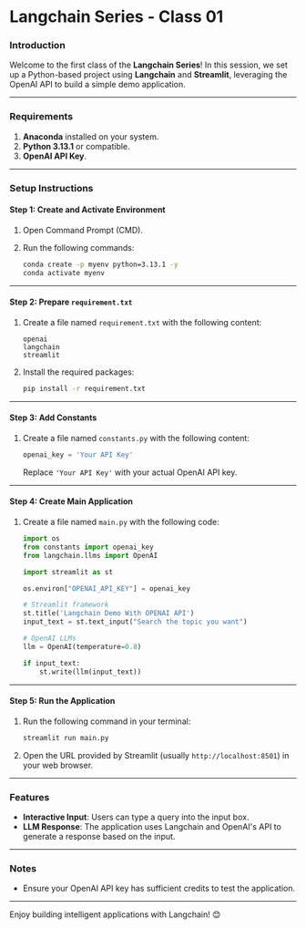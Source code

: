 # Langchain Series - Class 01

### Introduction
Welcome to the first class of the **Langchain Series**! In this session, we set up a Python-based project using **Langchain** and **Streamlit**, leveraging the OpenAI API to build a simple demo application.

---

### Requirements
1. **Anaconda** installed on your system.
2. **Python 3.13.1** or compatible.
3. **OpenAI API Key**.

---

### Setup Instructions

#### Step 1: Create and Activate Environment
1. Open Command Prompt (CMD).
2. Run the following commands:

   ```bash
   conda create -p myenv python=3.13.1 -y
   conda activate myenv
   ```

---

#### Step 2: Prepare `requirement.txt`
1. Create a file named `requirement.txt` with the following content:
   ```
   openai
   langchain
   streamlit
   ```
2. Install the required packages:
   ```bash
   pip install -r requirement.txt
   ```

---

#### Step 3: Add Constants
1. Create a file named `constants.py` with the following content:
   ```python
   openai_key = 'Your API Key'
   ```
   Replace `'Your API Key'` with your actual OpenAI API key.

---

#### Step 4: Create Main Application
1. Create a file named `main.py` with the following code:

   ```python
   import os
   from constants import openai_key
   from langchain.llms import OpenAI

   import streamlit as st

   os.environ["OPENAI_API_KEY"] = openai_key

   # Streamlit framework
   st.title('Langchain Demo With OPENAI API')
   input_text = st.text_input("Search the topic you want")

   # OpenAI LLMs
   llm = OpenAI(temperature=0.8)

   if input_text:
       st.write(llm(input_text))
   ```

---

#### Step 5: Run the Application
1. Run the following command in your terminal:
   ```bash
   streamlit run main.py
   ```
2. Open the URL provided by Streamlit (usually `http://localhost:8501`) in your web browser.

---

### Features
- **Interactive Input**: Users can type a query into the input box.
- **LLM Response**: The application uses Langchain and OpenAI's API to generate a response based on the input.

---

### Notes
- Ensure your OpenAI API key has sufficient credits to test the application.

---

Enjoy building intelligent applications with Langchain! 😊